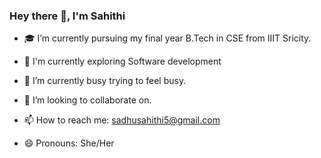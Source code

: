 ### Hey there 👋, I'm Sahithi 

- 🎓 I’m currently pursuing my final year B.Tech in CSE from IIIT Sricity.
  
- 🔭 I'm currently exploring Software development

- 🌱 I’m currently busy trying to feel busy.

- 👯 I’m looking to collaborate on.

- 📫 How to reach me: sadhusahithi5@gmail.com

- 😄 Pronouns: She/Her
